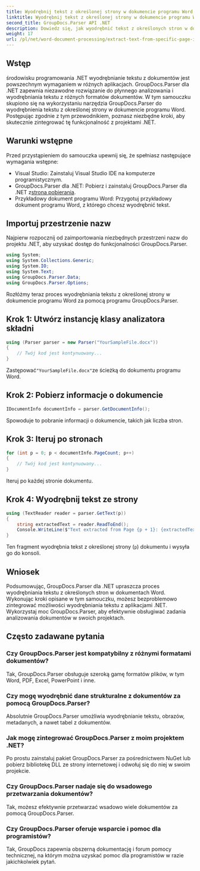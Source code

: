 ```yaml
---
title: Wyodrębnij tekst z określonej strony w dokumencie programu Word
linktitle: Wyodrębnij tekst z określonej strony w dokumencie programu Word
second_title: GroupDocs.Parser API .NET
description: Dowiedz się, jak wyodrębnić tekst z określonych stron w dokumentach programu Word za pomocą GroupDocs.Parser dla .NET. Zintegruj możliwości wyodrębniania tekstu ze swoją platformą .NET.
weight: 17
url: /pl/net/word-document-processing/extract-text-from-specific-page-in-word-document/
---
```

## Wstęp
środowisku programowania .NET wyodrębnianie tekstu z dokumentów jest powszechnym wymaganiem w różnych aplikacjach. GroupDocs.Parser dla .NET zapewnia niezawodne rozwiązanie do płynnego analizowania i wyodrębniania tekstu z różnych formatów dokumentów. W tym samouczku skupiono się na wykorzystaniu narzędzia GroupDocs.Parser do wyodrębnienia tekstu z określonej strony w dokumencie programu Word. Postępując zgodnie z tym przewodnikiem, poznasz niezbędne kroki, aby skutecznie zintegrować tę funkcjonalność z projektami .NET.
## Warunki wstępne
Przed przystąpieniem do samouczka upewnij się, że spełniasz następujące wymagania wstępne:
- Visual Studio: Zainstaluj Visual Studio IDE na komputerze programistycznym.
-  GroupDocs.Parser dla .NET: Pobierz i zainstaluj GroupDocs.Parser dla .NET z[strona pobierania](https://releases.groupdocs.com/parser/net/).
- Przykładowy dokument programu Word: Przygotuj przykładowy dokument programu Word, z którego chcesz wyodrębnić tekst.

## Importuj przestrzenie nazw
Najpierw rozpocznij od zaimportowania niezbędnych przestrzeni nazw do projektu .NET, aby uzyskać dostęp do funkcjonalności GroupDocs.Parser.
```csharp
using System;
using System.Collections.Generic;
using System.IO;
using System.Text;
using GroupDocs.Parser.Data;
using GroupDocs.Parser.Options;
```

Rozłóżmy teraz proces wyodrębniania tekstu z określonej strony w dokumencie programu Word za pomocą programu GroupDocs.Parser.
## Krok 1: Utwórz instancję klasy analizatora składni
```csharp
using (Parser parser = new Parser("YourSampleFile.docx"))
{
    // Twój kod jest kontynuowany...
}
```
 Zastępować`"YourSampleFile.docx"`ze ścieżką do dokumentu programu Word.
## Krok 2: Pobierz informacje o dokumencie
```csharp
IDocumentInfo documentInfo = parser.GetDocumentInfo();
```
Spowoduje to pobranie informacji o dokumencie, takich jak liczba stron.
## Krok 3: Iteruj po stronach
```csharp
for (int p = 0; p < documentInfo.PageCount; p++)
{
    // Twój kod jest kontynuowany...
}
```
Iteruj po każdej stronie dokumentu.
## Krok 4: Wyodrębnij tekst ze strony
```csharp
using (TextReader reader = parser.GetText(p))
{
    string extractedText = reader.ReadToEnd();
    Console.WriteLine($"Text extracted from Page {p + 1}: {extractedText}");
}
```
Ten fragment wyodrębnia tekst z określonej strony (`p`) dokumentu i wysyła go do konsoli.

## Wniosek
Podsumowując, GroupDocs.Parser dla .NET upraszcza proces wyodrębniania tekstu z określonych stron w dokumentach Word. Wykonując kroki opisane w tym samouczku, możesz bezproblemowo zintegrować możliwości wyodrębniania tekstu z aplikacjami .NET. Wykorzystaj moc GroupDocs.Parser, aby efektywnie obsługiwać zadania analizowania dokumentów w swoich projektach.

## Często zadawane pytania
### Czy GroupDocs.Parser jest kompatybilny z różnymi formatami dokumentów?
Tak, GroupDocs.Parser obsługuje szeroką gamę formatów plików, w tym Word, PDF, Excel, PowerPoint i inne.
### Czy mogę wyodrębnić dane strukturalne z dokumentów za pomocą GroupDocs.Parser?
Absolutnie GroupDocs.Parser umożliwia wyodrębnianie tekstu, obrazów, metadanych, a nawet tabel z dokumentów.
### Jak mogę zintegrować GroupDocs.Parser z moim projektem .NET?
Po prostu zainstaluj pakiet GroupDocs.Parser za pośrednictwem NuGet lub pobierz bibliotekę DLL ze strony internetowej i odwołuj się do niej w swoim projekcie.
### Czy GroupDocs.Parser nadaje się do wsadowego przetwarzania dokumentów?
Tak, możesz efektywnie przetwarzać wsadowo wiele dokumentów za pomocą GroupDocs.Parser.
### Czy GroupDocs.Parser oferuje wsparcie i pomoc dla programistów?
Tak, GroupDocs zapewnia obszerną dokumentację i forum pomocy technicznej, na którym można uzyskać pomoc dla programistów w razie jakichkolwiek pytań.